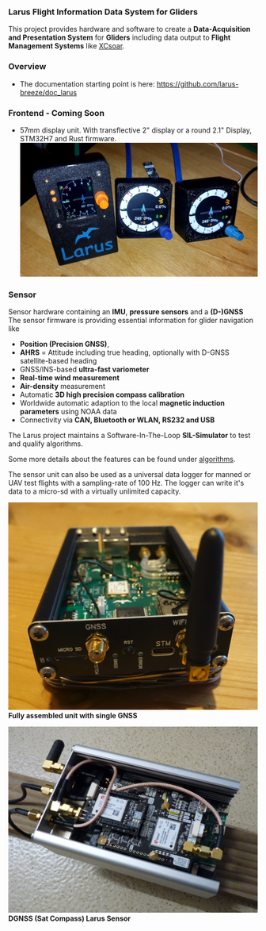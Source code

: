 ﻿### Larus Flight Information Data System for Gliders ###

This project provides hardware and software to create a **Data-Acquisition and Presentation System** for **Gliders** including data output to **Flight Management Systems** like [XCsoar](https://github.com/XCSoar).

### Overview
- The documentation starting point is here: https://github.com/larus-breeze/doc_larus

### Frontend - Coming Soon
- 57mm display unit. With transflective 2" display or a round 2.1" Display, STM32H7 and Rust firmware. 
![Frontend New Units](frontend_new_units.jpg)

### Sensor

Sensor hardware containing an **IMU**, **pressure sensors** and a **(D-)GNSS**
The sensor firmware is providing essential information for glider navigation like

  - **Position (Precision GNSS)**,
  - **AHRS** = Attitude including true heading, optionally with D-GNSS satellite-based heading
  - GNSS/INS-based **ultra-fast variometer**
  - **Real-time wind measurement**
  - **Air-density** measurement
  - Automatic **3D high precision compass calibration**
  - Worldwide automatic adaption to the local **magnetic induction parameters** using NOAA data
  - Connectivity via **CAN, Bluetooth or WLAN, RS232 and USB**

<!--  -->
The Larus project maintains a Software-In-The-Loop **SIL-Simulator** to test and qualify algorithms.

Some more details about the features can be found under [algorithms](https://github.com/larus-breeze/sw_sensor_algorithms).

The sensor unit can also be used as a universal data logger for manned or UAV test flights with a sampling-rate of 100 Hz.
The logger can write it's data to a micro-sd with a virtually unlimited capacity.

![Assembled](GNSS-Assembled.jpg)
**Fully assembled unit with single GNSS**

![Assembled DGNSS](DGNSS-Assembly.jpg)
**DGNSS (Sat Compass) Larus Sensor**



